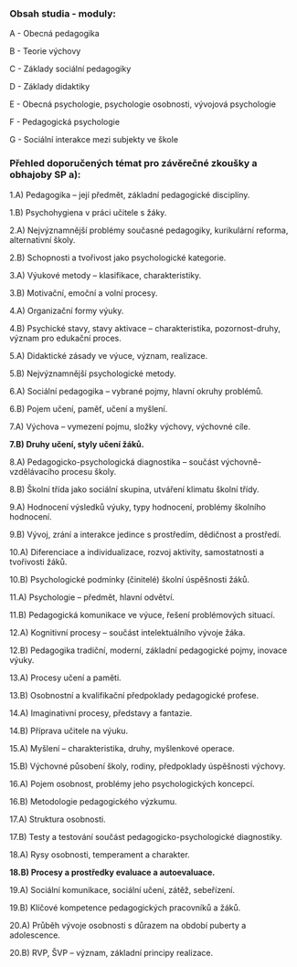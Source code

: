 ### Obsah studia - moduly: 

A - Obecná pedagogika

B - Teorie výchovy

C - Základy sociální pedagogiky

D - Základy didaktiky

E - Obecná psychologie, psychologie osobnosti, vývojová psychologie

F - Pedagogická psychologie

G - Sociální interakce mezi subjekty ve škole


### Přehled doporučených témat pro závěrečné zkoušky a obhajoby SP a):

1.A) Pedagogika – její předmět, základní pedagogické disciplíny.

1.B) Psychohygiena v práci učitele s žáky.

2.A) Nejvýznamnější problémy současné pedagogiky, kurikulární reforma, alternativní školy.

2.B) Schopnosti a tvořivost jako psychologické kategorie.

3.A) Výukové metody – klasifikace, charakteristiky.

3.B) Motivační, emoční a volní procesy.

4.A) Organizační formy výuky.

4.B) Psychické stavy, stavy aktivace – charakteristika, pozornost-druhy, význam pro edukační proces.

5.A) Didaktické zásady ve výuce, význam, realizace.

5.B) Nejvýznamnější psychologické metody.

6.A) Sociální pedagogika – vybrané pojmy, hlavní okruhy problémů.

6.B) Pojem učení, paměť, učení a myšlení.

7.A) Výchova – vymezení pojmu, složky výchovy, výchovné cíle.

**7.B) Druhy učení, styly učení žáků.**

8.A) Pedagogicko-psychologická diagnostika – součást výchovně-vzdělávacího procesu školy.

8.B) Školní třída jako sociální skupina, utváření klimatu školní třídy.

9.A) Hodnocení výsledků výuky, typy hodnocení, problémy školního hodnocení.

9.B) Vývoj, zrání a interakce jedince s prostředím, dědičnost a prostředí.

10.A) Diferenciace a individualizace, rozvoj aktivity, samostatnosti a tvořivosti žáků.

10.B) Psychologické podmínky (činitelé) školní úspěšnosti žáků.

11.A) Psychologie – předmět, hlavní odvětví.

11.B) Pedagogická komunikace ve výuce, řešení problémových situací.

12.A) Kognitivní procesy – součást intelektuálního vývoje žáka.

12.B) Pedagogika tradiční, moderní, základní pedagogické pojmy, inovace výuky.

13.A) Procesy učení a paměti.

13.B) Osobnostní a kvalifikační předpoklady pedagogické profese.

14.A) Imaginativní procesy, představy a fantazie.

14.B) Příprava učitele na výuku.

15.A) Myšlení – charakteristika, druhy, myšlenkové operace.

15.B) Výchovné působení školy, rodiny, předpoklady úspěšnosti výchovy.

16.A) Pojem osobnost, problémy jeho psychologických koncepcí.

16.B) Metodologie pedagogického výzkumu.

17.A) Struktura osobnosti.

17.B) Testy a testování součást pedagogicko-psychologické diagnostiky.

18.A) Rysy osobnosti, temperament a charakter.

**18.B) Procesy a prostředky evaluace a autoevaluace.**

19.A) Sociální komunikace, sociální učení, zátěž, sebeřízení.

19.B) Klíčové kompetence pedagogických pracovníků a žáků.

20.A) Průběh vývoje osobnosti s důrazem na období puberty a adolescence.

20.B) RVP, ŠVP – význam, základní principy realizace.
